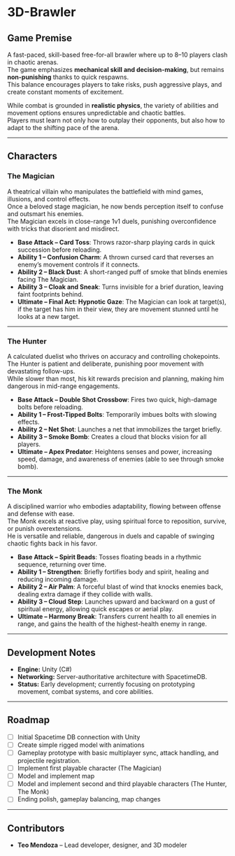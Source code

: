 # 3D-Brawler

## Game Premise
A fast-paced, skill-based free-for-all brawler where up to 8–10 players clash in chaotic arenas.  
The game emphasizes **mechanical skill and decision-making**, but remains **non-punishing** thanks to quick respawns.  
This balance encourages players to take risks, push aggressive plays, and create constant moments of excitement.  

While combat is grounded in **realistic physics**, the variety of abilities and movement options ensures unpredictable and chaotic battles.  
Players must learn not only how to outplay their opponents, but also how to adapt to the shifting pace of the arena.

---

## Characters

### The Magician
A theatrical villain who manipulates the battlefield with mind games, illusions, and control effects.  
Once a beloved stage magician, he now bends perception itself to confuse and outsmart his enemies.  
The Magician excels in close-range 1v1 duels, punishing overconfidence with tricks that disorient and misdirect.  

- **Base Attack – Card Toss**: Throws razor-sharp playing cards in quick succession before reloading.  
- **Ability 1 – Confusion Charm**: A thrown cursed card that reverses an enemy’s movement controls if it connects.  
- **Ability 2 – Black Dust**: A short-ranged puff of smoke that blinds enemies facing The Magician.  
- **Ability 3 – Cloak and Sneak**: Turns invisible for a brief duration, leaving faint footprints behind.  
- **Ultimate – Final Act: Hypnotic Gaze**: The Magician can look at target(s), if the target has him in their view, they are movement stunned until he looks at a new target.

---

### The Hunter
A calculated duelist who thrives on accuracy and controlling chokepoints.  
The Hunter is patient and deliberate, punishing poor movement with devastating follow-ups.  
While slower than most, his kit rewards precision and planning, making him dangerous in mid-range engagements.  

- **Base Attack – Double Shot Crossbow**: Fires two quick, high-damage bolts before reloading.  
- **Ability 1 – Frost-Tipped Bolts**: Temporarily imbues bolts with slowing effects.  
- **Ability 2 – Net Shot**: Launches a net that immobilizes the target briefly.  
- **Ability 3 – Smoke Bomb**: Creates a cloud that blocks vision for all players.  
- **Ultimate – Apex Predator**: Heightens senses and power, increasing speed, damage, and awareness of enemies (able to see through smoke bomb).  

---

### The Monk
A disciplined warrior who embodies adaptability, flowing between offense and defense with ease.  
The Monk excels at reactive play, using spiritual force to reposition, survive, or punish overextensions.  
He is versatile and reliable, dangerous in duels and capable of swinging chaotic fights back in his favor.  

- **Base Attack – Spirit Beads**: Tosses floating beads in a rhythmic sequence, returning over time.  
- **Ability 1 – Strengthen**: Briefly fortifies body and spirit, healing and reducing incoming damage.  
- **Ability 2 – Air Palm**: A forceful blast of wind that knocks enemies back, dealing extra damage if they collide with walls.  
- **Ability 3 – Cloud Step**: Launches upward and backward on a gust of spiritual energy, allowing quick escapes or aerial play.  
- **Ultimate – Harmony Break**: Transfers current health to all enemies in range, and gains the health of the highest-health enemy in range.

---

## Development Notes
- **Engine:** Unity (C#)  
- **Networking:** Server-authoritative architecture with SpacetimeDB.  
- **Status:** Early development; currently focusing on prototyping movement, combat systems, and core abilities.  

---

## Roadmap
- [ ] Initial Spacetime DB connection with Unity
- [ ] Create simple rigged model with animations
- [ ] Gameplay prototype with basic multiplayer sync, attack handling, and projectile registration.
- [ ] Implement first playable character (The Magician)
- [ ] Model and implement map  
- [ ] Model and implement second and third playable characters (The Hunter, The Monk)  
- [ ] Ending polish, gameplay balancing, map changes

---

## Contributors
- **Teo Mendoza** – Lead developer, designer, and 3D modeler

